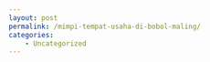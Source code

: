 ```yaml
---
layout: post
permalink: /mimpi-tempat-usaha-di-bobol-maling/
categories:
    - Uncategorized
---
```


